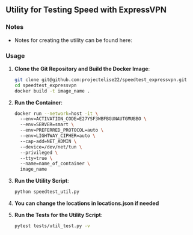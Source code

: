 ## Utility for Testing Speed with ExpressVPN

### Notes
- Notes for creating the utility can be found here:

### Usage

1. **Clone the Git Repository and Build the Docker Image**:
   ```sh
   git clone git@github.com:projectelise22/speedtest_expressvpn.git
   cd speedtest_expressvpn
   docker build -t image_name .
   ```

2. **Run the Container**:
   ```sh
   docker run --network=host -it \                      
     --env=ACTIVATION_CODE=E27YSF3WBFBGUNAUTGMUBBO \ 
     --env=SERVER=smart \ 
     --env=PREFERRED_PROTOCOL=auto \ 
     --env=LIGHTWAY_CIPHER=auto \ 
     --cap-add=NET_ADMIN \ 
     --device=/dev/net/tun \ 
     --privileged \ 
     --tty=true \ 
     --name=name_of_container \ 
     image_name
   ```

3. **Run the Utility Script**:
   ```sh
   python speedtest_util.py
   ```
4. **You can change the locations in locations.json if needed**  

5. **Run the Tests for the Utility Script**:
   ```sh
   pytest tests/util_test.py -v
   
